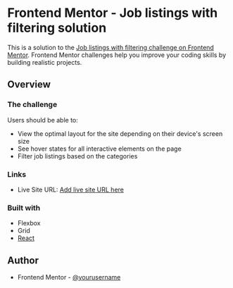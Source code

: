 # Frontend Mentor - Job listings with filtering solution

This is a solution to the [Job listings with filtering challenge on Frontend Mentor](https://www.frontendmentor.io/challenges/job-listings-with-filtering-ivstIPCt). Frontend Mentor challenges help you improve your coding skills by building realistic projects. 

## Overview

### The challenge

Users should be able to:

- View the optimal layout for the site depending on their device's screen size
- See hover states for all interactive elements on the page
- Filter job listings based on the categories

### Links

- Live Site URL: [Add live site URL here](https://your-live-site-url.com)


### Built with

- Flexbox
- Grid
- [React](https://reactjs.org/)

## Author

- Frontend Mentor - [@yourusername](https://www.frontendmentor.io/profile/Vronx93)

